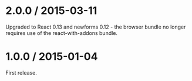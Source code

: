 # 2.0.0 / 2015-03-11

Upgraded to React 0.13 and newforms 0.12 - the browser bundle no longer requires
use of the react-with-addons bundle.

# 1.0.0 / 2015-01-04

First release.